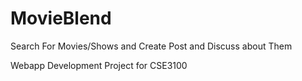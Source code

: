 # MovieBlend
Search For Movies/Shows and Create Post and Discuss about Them 

Webapp Development Project for CSE3100
